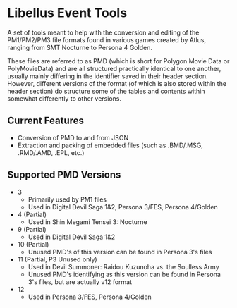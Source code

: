 # Libellus Event Tools
A set of tools meant to help with the conversion and editing of the PM1/PM2/PM3 file formats found in various games created by Atlus, ranging from SMT Nocturne to Persona 4 Golden.

These files are referred to as PMD (which is short for Polygon Movie Data or PolyMovieData) and are all structured practically identical to one another, usually mainly differing in the identifier saved in their header section. However, different versions of the format (of which is also stored within the header section) do structure some of the tables and contents within somewhat differently to other versions.

## Current Features
- Conversion of PMD to and from JSON
- Extraction and packing of embedded files (such as .BMD/.MSG, .RMD/.AMD, .EPL, etc.)

## Supported PMD Versions
- 3
  - Primarily used by PM1 files
  - Used in Digital Devil Saga 1&2, Persona 3/FES, Persona 4/Golden
- 4 (Partial)
  - Used in Shin Megami Tensei 3: Nocturne
- 9 (Partial)
  - Used in Digital Devil Saga 1&2
- 10 (Partial)
  - Unused PMD's of this version can be found in Persona 3's files
- 11 (Partial, P3 Unused only)
  - Used in Devil Summoner: Raidou Kuzunoha vs. the Soulless Army
  - Unused PMD's identifying as this version can be found in Persona 3's files, but are actually v12 format
- 12
  - Used in Persona 3/FES, Persona 4/Golden
